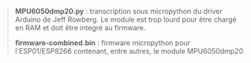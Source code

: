 > __MPU6050dmp20.py__ : transcription sous micropython du driver Arduino de Jeff Rowberg. Le module est trop lourd pour être chargé en RAM et doit être integré au firmware.
> 
> __firmware-combined.bin__ : firmware micropython pour l'ESP01/ESP8266 contenant, entre autres, le module MPU6050dmp20
